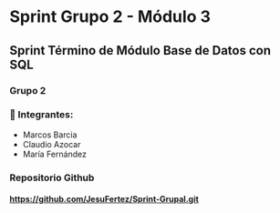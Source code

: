 # Sprint Grupo 2 - Módulo 3
## Sprint Término de Módulo Base de Datos con SQL 

### Grupo 2 
### 🌟 Integrantes:
- Marcos Barcia
- Claudio Azocar
- María Fernández


### Repositorio Github
#### https://github.com/JesuFertez/Sprint-Grupal.git

